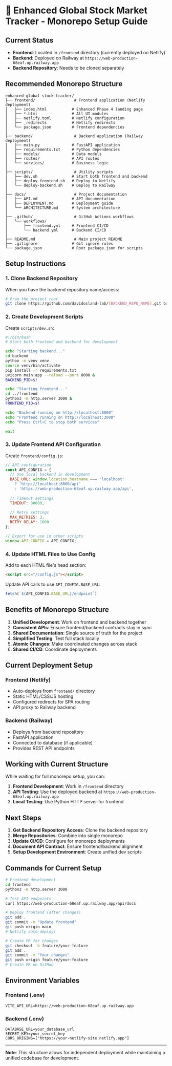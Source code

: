 # 🚀 Enhanced Global Stock Market Tracker - Monorepo Setup Guide

## Current Status
- **Frontend**: Located in `/frontend` directory (currently deployed on Netlify)
- **Backend**: Deployed on Railway at `https://web-production-68eaf.up.railway.app`
- **Backend Repository**: Needs to be cloned separately

## Recommended Monorepo Structure

```
enhanced-global-stock-tracker/
├── frontend/                 # Frontend application (Netlify deployment)
│   ├── index.html           # Enhanced Phase 4 landing page
│   ├── *.html               # All UI modules
│   ├── netlify.toml         # Netlify configuration
│   ├── _redirects           # Netlify redirects
│   └── package.json         # Frontend dependencies
│
├── backend/                  # Backend application (Railway deployment)
│   ├── main.py              # FastAPI application
│   ├── requirements.txt     # Python dependencies
│   ├── models/              # Data models
│   ├── routes/              # API routes
│   └── services/            # Business logic
│
├── scripts/                  # Utility scripts
│   ├── dev.sh               # Start both frontend and backend
│   ├── deploy-frontend.sh   # Deploy to Netlify
│   └── deploy-backend.sh    # Deploy to Railway
│
├── docs/                     # Project documentation
│   ├── API.md               # API documentation
│   ├── DEPLOYMENT.md        # Deployment guide
│   └── ARCHITECTURE.md      # System architecture
│
├── .github/                  # GitHub Actions workflows
│   └── workflows/
│       ├── frontend.yml     # Frontend CI/CD
│       └── backend.yml      # Backend CI/CD
│
├── README.md                 # Main project README
├── .gitignore               # Git ignore rules
└── package.json             # Root package.json for scripts

```

## Setup Instructions

### 1. Clone Backend Repository

When you have the backend repository name/access:

```bash
# From the project root
git clone https://github.com/davidosland-lab/[BACKEND_REPO_NAME].git backend
```

### 2. Create Development Scripts

Create `scripts/dev.sh`:
```bash
#!/bin/bash
# Start both frontend and backend for development

echo "Starting backend..."
cd backend
python -m venv venv
source venv/bin/activate
pip install -r requirements.txt
uvicorn main:app --reload --port 8000 &
BACKEND_PID=$!

echo "Starting frontend..."
cd ../frontend
python3 -m http.server 3000 &
FRONTEND_PID=$!

echo "Backend running on http://localhost:8000"
echo "Frontend running on http://localhost:3000"
echo "Press Ctrl+C to stop both services"

wait
```

### 3. Update Frontend API Configuration

Create `frontend/config.js`:
```javascript
// API configuration
const API_CONFIG = {
  // Use local backend in development
  BASE_URL: window.location.hostname === 'localhost' 
    ? 'http://localhost:8000/api'
    : 'https://web-production-68eaf.up.railway.app/api',
  
  // Timeout settings
  TIMEOUT: 30000,
  
  // Retry settings
  MAX_RETRIES: 3,
  RETRY_DELAY: 1000
};

// Export for use in other scripts
window.API_CONFIG = API_CONFIG;
```

### 4. Update HTML Files to Use Config

Add to each HTML file's head section:
```html
<script src="/config.js"></script>
```

Update API calls to use `API_CONFIG.BASE_URL`:
```javascript
fetch(`${API_CONFIG.BASE_URL}/endpoint`)
```

## Benefits of Monorepo Structure

1. **Unified Development**: Work on frontend and backend together
2. **Consistent APIs**: Ensure frontend/backend contracts stay in sync
3. **Shared Documentation**: Single source of truth for the project
4. **Simplified Testing**: Test full stack locally
5. **Atomic Changes**: Make coordinated changes across stack
6. **Shared CI/CD**: Coordinate deployments

## Current Deployment Setup

### Frontend (Netlify)
- Auto-deploys from `frontend/` directory
- Static HTML/CSS/JS hosting
- Configured redirects for SPA routing
- API proxy to Railway backend

### Backend (Railway)
- Deploys from backend repository
- FastAPI application
- Connected to database (if applicable)
- Provides REST API endpoints

## Working with Current Structure

While waiting for full monorepo setup, you can:

1. **Frontend Development**: Work in `/frontend` directory
2. **API Testing**: Use the deployed backend at `https://web-production-68eaf.up.railway.app`
3. **Local Testing**: Use Python HTTP server for frontend

## Next Steps

1. **Get Backend Repository Access**: Clone the backend repository
2. **Merge Repositories**: Combine into single monorepo
3. **Update CI/CD**: Configure for monorepo deployments
4. **Document API Contract**: Ensure frontend/backend alignment
5. **Setup Development Environment**: Create unified dev scripts

## Commands for Current Setup

```bash
# Frontend development
cd frontend
python3 -m http.server 3000

# Test API endpoints
curl https://web-production-68eaf.up.railway.app/api/docs

# Deploy frontend (after changes)
git add .
git commit -m "Update frontend"
git push origin main
# Netlify auto-deploys

# Create PR for changes
git checkout -b feature/your-feature
git add .
git commit -m "Your changes"
git push origin feature/your-feature
# Create PR on GitHub
```

## Environment Variables

### Frontend (.env)
```
VITE_API_URL=https://web-production-68eaf.up.railway.app
```

### Backend (.env)
```
DATABASE_URL=your_database_url
SECRET_KEY=your_secret_key
CORS_ORIGINS=["https://your-netlify-site.netlify.app"]
```

---

**Note**: This structure allows for independent deployment while maintaining a unified codebase for development.